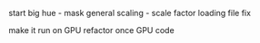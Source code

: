 start big
hue - mask
general scaling - scale factor
loading file fix

make it run on GPU
refactor once GPU code
